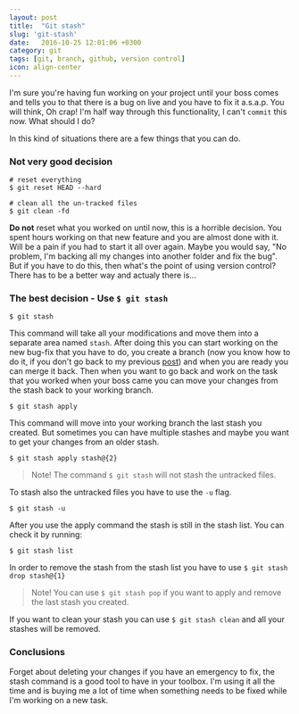 ```yaml
---
layout: post
title:  "Git stash"
slug: 'git-stash'
date:   2016-10-25 12:01:06 +0300
category: git
tags: [git, branch, github, version control]
icon: align-center
---
```


I'm sure you're having fun working on your project until your boss comes and tells you to that there is a bug on live and you have to fix it a.s.a.p.
You will think, Oh crap! I'm half way through this functionality, I can't `commit` this now. What should I do?

In this kind of situations there are a few things that you can do.

### Not very good decision

```
# reset everything
$ git reset HEAD --hard

# clean all the un-tracked files
$ git clean -fd
```

**Do not** reset what you worked on until now, this is a horrible decision. You spent hours working on that new feature and you are almost done with it. Will be a pain if you had to start it all over again.
Maybe you would say, "No problem, I'm backing all my changes into another folder and fix the bug". But if you have to do this, then what's the point of using version control?
There has to be a better way and actualy there is...

### The best decision - Use `$ git stash`

```
$ git stash
```

This command will take all your modifications and move them into a separate area named `stash`. After doing this you can start working on the new bug-fix that you have to do, you create a branch (now you know how to do it, if you don't go back to my previous [post](git/2016/10/24/git-branch/)) and when you are ready you can merge it back. Then when you want to go back and work on the task that you worked when your boss came you can move your changes from the stash back to your working branch.


```
$ git stash apply
```

This command will move into your working branch the last stash you created. But sometimes you can have multiple stashes and maybe you want to get your changes from an older stash.

```
$ git stash apply stash@{2}
```

> Note! The command `$ git stash` will not stash the untracked files.

To stash also the untracked files you have to use the `-u` flag.

```
$ git stash -u
```

After you use the apply command the stash is still in the stash list. You can check it by running:

```
$ git stash list
```

In order to remove the stash from the stash list you have to use `$ git stash drop stash@{1}`

> Note! You can use `$ git stash pop` if you want to apply and remove the last stash you created.

If you want to clean your stash you can use `$ git stash clean` and all your stashes will be removed.

### Conclusions

Forget about deleting your changes if you have an emergency to fix, the stash command is a good tool to have in your toolbox. I'm using it all the time and is buying me a lot of time when something needs to be fixed while I'm working on a new task.
